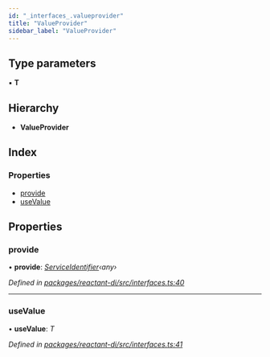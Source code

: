 ```yaml
---
id: "_interfaces_.valueprovider"
title: "ValueProvider"
sidebar_label: "ValueProvider"
---
```


## Type parameters

▪ **T**

## Hierarchy

* **ValueProvider**

## Index

### Properties

* [provide](_interfaces_.valueprovider.md#provide)
* [useValue](_interfaces_.valueprovider.md#usevalue)

## Properties

###  provide

• **provide**: *[ServiceIdentifier](../modules/_interfaces_.md#serviceidentifier)‹any›*

*Defined in [packages/reactant-di/src/interfaces.ts:40](https://github.com/unadlib/reactant/blob/5a9891fd/packages/reactant-di/src/interfaces.ts#L40)*

___

###  useValue

• **useValue**: *T*

*Defined in [packages/reactant-di/src/interfaces.ts:41](https://github.com/unadlib/reactant/blob/5a9891fd/packages/reactant-di/src/interfaces.ts#L41)*
